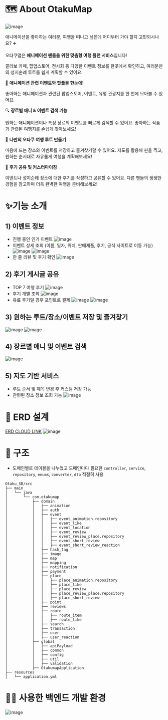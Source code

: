 # 🗺️ About OtakuMap

![image](https://github.com/user-attachments/assets/16e092a0-3b0e-4bb3-8cb4-9ed360662208)

애니메이션을 좋아하는 여러분, 여행을 떠나고 싶은데 어디부터 가야 할지 고민되시나요? ✈️

오타쿠맵은 **애니메이션 팬들을 위한 맞춤형 여행 플랜 서비스**입니다!

콜라보 카페, 팝업스토어, 전시회 등 다양한 이벤트 정보를 한곳에서 확인하고, 여러분만의 성지순례 루트를 쉽게 계획할 수 있어요.

🏮 **애니메이션 관련 이벤트와 핫플을 한눈에!**

좋아하는 애니메이션과 관련된 팝업스토어, 이벤트, 유명 관광지를 한 번에 모아볼 수 있어요.

🔍 **장르별 애니 & 이벤트 검색 기능**

원하는 애니메이션이나 특정 장르의 이벤트를 빠르게 검색할 수 있어요. 좋아하는 작품과 관련된 여행지를 손쉽게 찾아보세요!

📍 **나만의 오타쿠 여행 루트 만들기**

마음에 드는 장소와 이벤트를 저장하고 즐겨찾기할 수 있어요. 지도를 활용해 핀을 찍고, 원하는 순서대로 자유롭게 여행을 계획해보세요!

📝 **후기 공유 및 커스터마이징**

이벤트나 성지순례 장소에 대한 후기를 작성하고 공유할 수 있어요. 다른 팬들의 생생한 경험을 참고하며 더욱 완벽한 여행을 준비해보세요!

# ✨기능 소개
## 1) 이벤트 정보 
- 진행 중인 인기 이벤트
 ![image](https://github.com/user-attachments/assets/8baccc62-439c-4208-b790-cfe5701842a3)
- 이벤트 상세 조회 (이름, 일자, 위치, 판매제품, 후기, 공식 사이트로 이동 가능)
  ![image](https://github.com/user-attachments/assets/54b39392-b23d-41c1-992a-10022d39ef4d)
  ![image](https://github.com/user-attachments/assets/2cb9108d-a5f1-4c48-8fe7-9ef8c02a4e78)
- 한 줄 리뷰 및 후기 확인
  ![image](https://github.com/user-attachments/assets/dd3730f1-6e28-4fc6-9c2c-502cd38c4732)

## 2) 후기 게시글 공유
- TOP 7 여행 후기
  ![image](https://github.com/user-attachments/assets/eff30798-603b-484d-8557-c64ced7cb41e)
- 후기 개별 조회
  ![image](https://github.com/user-attachments/assets/da009289-c497-4741-80a2-2830229fdbe1)
- 유료 후기일 경우 포인트로 결제
  ![image](https://github.com/user-attachments/assets/1fb037d1-e035-4c36-b571-b1dc6be3884c)
  ![image](https://github.com/user-attachments/assets/000ac862-4054-4264-80a6-5ab70a080a0f)

## 3) 원하는 루트/장소/이벤트 저장 및 즐겨찾기
  ![image](https://github.com/user-attachments/assets/39dcfecf-7234-45db-b0f0-fbcc54bdd2e0)
  ![image](https://github.com/user-attachments/assets/fa0ba2d1-6bbd-4529-a982-3dadc47855bf)

## 4) 장르별 애니 및 이벤트 검색
  ![image](https://github.com/user-attachments/assets/38ba14f2-8541-4d60-be80-9ea93a29737e)

## 5) 지도 기반 서비스
  - 루트 순서 및 제목 변경 후 커스텀 저장 가능
  - 관련된 장소 정보 조회 가능
    ![image](https://github.com/user-attachments/assets/5febfce8-3a75-4f48-bf4a-041aa63102af)

# 🚀 ERD 설계 
[ERD CLOUD LINK](https://www.erdcloud.com/d/MwZcX6wiZhNaoBwKN)
![image](https://github.com/user-attachments/assets/f06a596b-ce2a-4677-9f43-a56952e14fde)

# 📂 구조
  - 도메인별로 테이블을 나누었고 도메인마다 필요한 `controller`, `service`, `repository`, `enums`, `converter`, `dto` 적절히 사용
```
Otaku_SB/src
├── main
│   └── java
│       └── com.otakumap
│           ├── domain
│           │   ├── animation
│           │   ├── auth
│           │   ├── event
│           │   │   ├── event_animation.repository
│           │   │   ├── event_like
│           │   │   ├── event_location
│           │   │   ├── event_review
│           │   │   ├── event_review_place.repository
│           │   │   ├── event_short_review
│           │   │   ├── event_short_review_reaction
│           │   ├── hash_tag
│           │   ├── image
│           │   ├── map
│           │   ├── mapping
│           │   ├── notification
│           │   ├── payment
│           │   ├── place
│           │   │   ├── place_animation.repository
│           │   │   ├── place_like
│           │   │   ├── place_review
│           │   │   ├── place_review_place.repository
│           │   │   ├── place_short_review
│           │   ├── point
│           │   ├── reviews
│           │   ├── route
│           │   │   ├── route_item
│           │   │   ├── route_like
│           │   ├── search
│           │   ├── transaction
│           │   ├── user
│           │   ├── user_reaction
│           ├── global
│           │   ├── apiPayload
│           │   ├── common
│           │   ├── config
│           │   ├── util
│           │   ├── validation
│           ├── OtakumapApplication
├── resources
│   └── application.yml
```

# 🧑‍💻 사용한 백엔드 개발 환경
![image](https://github.com/user-attachments/assets/4ee2cbc6-0aa5-4cbe-9c66-00ef4d6aefba)
